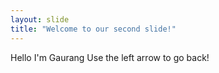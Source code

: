 ```yaml
---
layout: slide
title: "Welcome to our second slide!"
---
```

Hello I'm Gaurang
Use the left arrow to go back!
